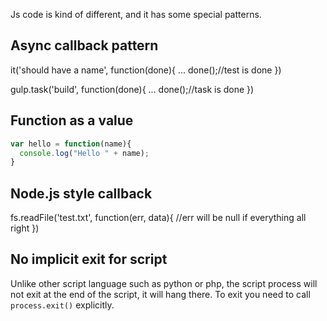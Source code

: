 Js code is kind of different, and it has some special patterns.

Async callback pattern
--------------------------------------------------------------------------------
it('should have a name', function(done){
  ...
  done();//test is done
})

gulp.task('build', function(done){
  ...
  done();//task is done
})

Function as a value
--------------------------------------------------------------------------------
```javascript
var hello = function(name){
  console.log("Hello " + name);
}
```

Node.js style callback
--------------------------------------------------------------------------------
fs.readFile('test.txt', function(err, data){
  //err will be null if everything all right
})

No implicit exit for script
--------------------------------------------------------------------------------
Unlike other script language such as python or php, the script process will not
exit at the end of the script, it will hang there. To exit you need to call 
`process.exit()` explicitly.
